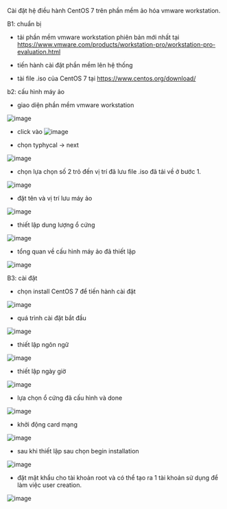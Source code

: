 Cài đặt hệ điều hành CentOS 7 trên phần mềm ảo hóa vmware workstation.

B1: chuẩn bị

- tải phần mềm vmware workstation phiên bản mới nhất tại https://www.vmware.com/products/workstation-pro/workstation-pro-evaluation.html

- tiến hành cài đặt phần mềm lên hệ thống

- tài file .iso của CentOS 7 tại https://www.centos.org/download/

b2: cấu hình máy ảo 

- giao diện phần mềm vmware workstation

![image](https://user-images.githubusercontent.com/95491130/181142114-068531ea-06e6-43f8-acba-c7efabe6b186.png)

- click vào  ![image](https://user-images.githubusercontent.com/95491130/181142200-c0ad94fc-7fd6-425e-b559-62afe3b41c54.png)

- chọn typhycal -> next

![image](https://user-images.githubusercontent.com/95491130/181142292-03fbd202-85c6-4abd-a039-8d4c776fa351.png)

- chọn lựa chọn số 2 trỏ đến vị trí đã lưu file .iso đã tải về ở bước 1.

![image](https://user-images.githubusercontent.com/95491130/181142403-ea42a64d-8da9-440f-8b9e-8a3d452ad8ba.png)

- đặt tên và vị trí lưu máy ảo

![image](https://user-images.githubusercontent.com/95491130/181142466-4d2963c2-096d-4ece-8963-c5787d09eb09.png)

- thiết lập dung lượng ổ cứng 

![image](https://user-images.githubusercontent.com/95491130/181142578-d5a2dc52-1494-4f44-a84d-7544e7bef9ce.png)

- tổng quan về cấu hình máy ảo đã thiết lập

![image](https://user-images.githubusercontent.com/95491130/181142631-cbc5f6f2-f325-4e81-8a63-b733f2e9364a.png)

B3: cài đặt 

- chọn install CentOS 7 để tiến hành cài đặt

![image](https://user-images.githubusercontent.com/95491130/181142778-eedb0463-4bd3-4fd6-9ffe-40ab8ff8b5d7.png)

- quá trình cài đặt bắt đầu 

![image](https://user-images.githubusercontent.com/95491130/181142835-a1a5cb65-6de2-412e-97e3-7e575ffe45c7.png)

- thiết lập ngôn ngữ

![image](https://user-images.githubusercontent.com/95491130/181142942-b27b50bd-f8e6-4492-a715-a8e15abc3708.png)

- thiết lập ngày giờ

![image](https://user-images.githubusercontent.com/95491130/181143052-8e896760-9682-4716-8267-b011ebf3752d.png)

- lựa chọn ổ cứng đã cấu hình và done

![image](https://user-images.githubusercontent.com/95491130/181143207-ee3eb94d-5be9-4e2f-92cd-255f1c3bf070.png)

- khởi động card mạng

![image](https://user-images.githubusercontent.com/95491130/181143327-fc75b811-fe40-428d-bbef-6c5babfbbecb.png)

- sau khi thiết lập sau chọn begin installation

![image](https://user-images.githubusercontent.com/95491130/181143495-80487c51-80f4-4941-81ca-08ed67488997.png)

- đặt mật khẩu cho tài khoản root và có thể tạo ra 1 tài khoản sử dụng để làm việc user creation.

![image](https://user-images.githubusercontent.com/95491130/181143619-59e3c96e-ec8a-4d71-91a8-f05f0885a3d4.png)


